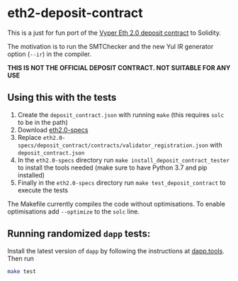 # eth2-deposit-contract

This is a just for fun port of the [Vyper Eth 2.0 deposit contract](https://github.com/ethereum/eth2.0-specs/blob/dev/deposit_contract/contracts/validator_registration.vy) to Solidity.

The motivation is to run the SMTChecker and the new Yul IR generator option (`--ir`) in the compiler.

**THIS IS NOT THE OFFICIAL DEPOSIT CONTRACT. NOT SUITABLE FOR ANY USE**

## Using this with the tests

1. Create the `deposit_contract.json` with running `make` (this requires `solc` to be in the path)
2. Download [eth2.0-specs](https://github.com/ethereum/eth2.0-specs)
3. Replace `eth2.0-specs/deposit_contract/contracts/validator_registration.json` with `deposit_contract.json`
4. In the `eth2.0-specs` directory run `make install_deposit_contract_tester` to install the tools needed (make sure to have Python 3.7 and pip installed)
5. Finally in the `eth2.0-specs` directory run `make test_deposit_contract` to execute the tests

The Makefile currently compiles the code without optimisations. To enable optimisations add `--optimize` to the `solc` line.


## Running randomized `dapp` tests:

Install the latest version of `dapp` by following the instructions at [dapp.tools](https://dapp.tools/). Then run
```sh
make test
```
